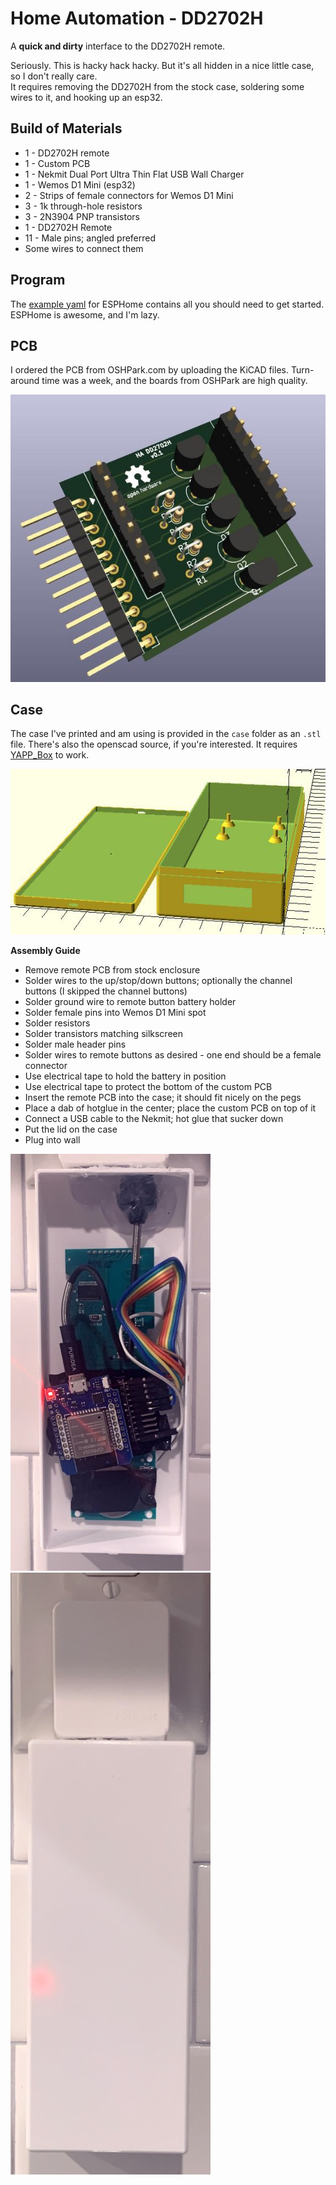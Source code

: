 # Home Automation - DD2702H

A **quick and dirty** interface to the DD2702H remote.

Seriously. This is hacky hack hacky. But it's all hidden in a nice little case, so I don't really care.  
It requires removing the DD2702H from the stock case, soldering some wires to it, and hooking up an esp32.

## Build of Materials

* 1 - DD2702H remote
* 1 - Custom PCB
* 1 - Nekmit Dual Port Ultra Thin Flat USB Wall Charger
* 1 - Wemos D1 Mini (esp32)
* 2 - Strips of female connectors for Wemos D1 Mini
* 3 - 1k through-hole resistors
* 3 - 2N3904 PNP transistors
* 1 - DD2702H Remote
* 11 - Male pins; angled preferred
* Some wires to connect them

## Program

The [example yaml](program/dd2702h.yaml) for ESPHome contains all you should need to get started. 
ESPHome is awesome, and I'm lazy.

## PCB

I ordered the PCB from OSHPark.com by uploading the KiCAD files.
Turn-around time was a week, and the boards from OSHPark are high quality.

![rendered, populated pcb](images/pcb-rendered.jpg)

## Case 

The case I've printed and am using is provided in the `case` folder as an `.stl` file. 
There's also the openscad source, if you're interested. It requires [YAPP_Box](https://github.com/mrWheel/YAPP_Box) to work.

![rendered case](images/case.jpg)

**Assembly Guide**

* Remove remote PCB from stock enclosure
* Solder wires to the up/stop/down buttons; optionally the channel buttons (I skipped the channel buttons)
* Solder ground wire to remote button battery holder
* Solder female pins into Wemos D1 Mini spot
* Solder resistors
* Solder transistors matching silkscreen
* Solder male header pins
* Solder wires to remote buttons as desired - one end should be a female connector
* Use electrical tape to hold the battery in position
* Use electrical tape to protect the bottom of the custom PCB
* Insert the remote PCB into the case; it should fit nicely on the pegs
* Place a dab of hotglue in the center; place the custom PCB on top of it
* Connect a USB cable to the Nekmit; hot glue that sucker down
* Put the lid on the case
* Plug into wall

![image of the case + pcb](images/case-open.jpg)
![image of the case](images/case-closed.jpg)
